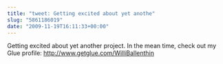 ```yaml
---
title: "tweet: Getting excited about yet anothe"
slug: "5861186019"
date: "2009-11-19T16:11:33+00:00"
---
```

Getting excited about yet another project. In the mean time, check out my Glue profile: http://www.getglue.com/WilliBallenthin